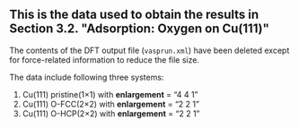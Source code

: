 ## This is the data used to obtain the results in Section 3.2. **"Adsorption: Oxygen on Cu(111)"** ##

The contents of the DFT output file (`vasprun.xml`) have been deleted except for force-related information to reduce the file size.

The data include following three systems:

1. Cu(111) pristine(1×1) with **enlargement** = “4 4 1”
2. Cu(111) O-FCC(2×2) with **enlargement** = “2 2 1”
3. Cu(111) O-HCP(2×2) with **enlargement** = “2 2 1”
